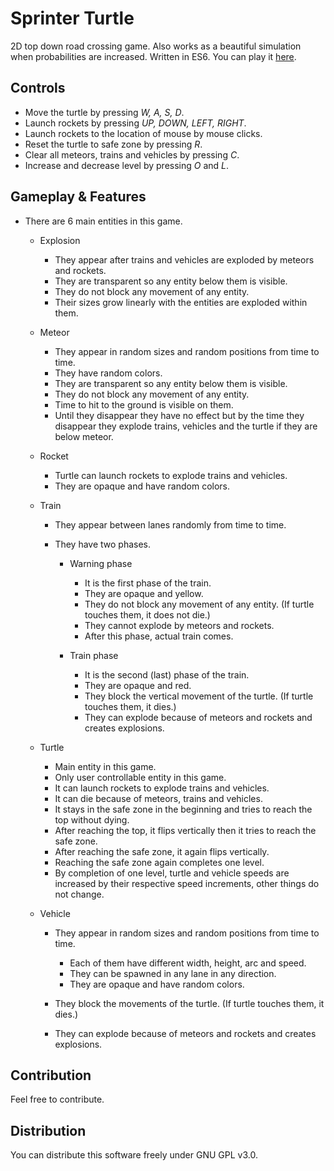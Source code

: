 # Sprinter Turtle

2D top down road crossing game. Also works as a beautiful simulation when probabilities are increased. Written in ES6\. You can play it [here](https://berkerol.github.io/sprinter-turtle/sprinter-turtle.html).

## Controls

- Move the turtle by pressing _W, A, S, D_.
- Launch rockets by pressing _UP, DOWN, LEFT, RIGHT_.
- Launch rockets to the location of mouse by mouse clicks.
- Reset the turtle to safe zone by pressing _R_.
- Clear all meteors, trains and vehicles by pressing _C_.
- Increase and decrease level by pressing _O_ and _L_.

## Gameplay & Features

- There are 6 main entities in this game.

  - Explosion

    - They appear after trains and vehicles are exploded by meteors and rockets.
    - They are transparent so any entity below them is visible.
    - They do not block any movement of any entity.
    - Their sizes grow linearly with the entities are exploded within them.

  - Meteor

    - They appear in random sizes and random positions from time to time.
    - They have random colors.
    - They are transparent so any entity below them is visible.
    - They do not block any movement of any entity.
    - Time to hit to the ground is visible on them.
    - Until they disappear they have no effect but by the time they disappear they explode trains, vehicles and the turtle if they are below meteor.

  - Rocket

    - Turtle can launch rockets to explode trains and vehicles.
    - They are opaque and have random colors.

  - Train

    - They appear between lanes randomly from time to time.
    - They have two phases.

      - Warning phase

        - It is the first phase of the train.
        - They are opaque and yellow.
        - They do not block any movement of any entity. (If turtle touches them, it does not die.)
        - They cannot explode by meteors and rockets.
        - After this phase, actual train comes.

      - Train phase

        - It is the second (last) phase of the train.
        - They are opaque and red.
        - They block the vertical movement of the turtle. (If turtle touches them, it dies.)
        - They can explode because of meteors and rockets and creates explosions.

  - Turtle

    - Main entity in this game.
    - Only user controllable entity in this game.
    - It can launch rockets to explode trains and vehicles.
    - It can die because of meteors, trains and vehicles.
    - It stays in the safe zone in the beginning and tries to reach the top without dying.
    - After reaching the top, it flips vertically then it tries to reach the safe zone.
    - After reaching the safe zone, it again flips vertically.
    - Reaching the safe zone again completes one level.
    - By completion of one level, turtle and vehicle speeds are increased by their respective speed increments, other things do not change.

  - Vehicle

    - They appear in random sizes and random positions from time to time.

      - Each of them have different width, height, arc and speed.
      - They can be spawned in any lane in any direction.
      - They are opaque and have random colors.

    - They block the movements of the turtle. (If turtle touches them, it dies.)

    - They can explode because of meteors and rockets and creates explosions.

## Contribution

Feel free to contribute.

## Distribution

You can distribute this software freely under GNU GPL v3.0.

